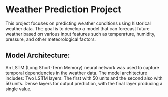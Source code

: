 # Weather Prediction Project
This project focuses on predicting weather conditions using historical weather data. The goal is to develop a model that can forecast future weather based on various input features such as temperature, humidity, pressure, and other meteorological factors.

## Model Architecture:
  An LSTM (Long Short-Term Memory) neural network was used to capture temporal dependencies in the weather data.
  The model architecture includes:
  Two LSTM layers: The first with 50 units and the second also with 50 units.
  Dense layers for output prediction, with the final layer producing a single value.
